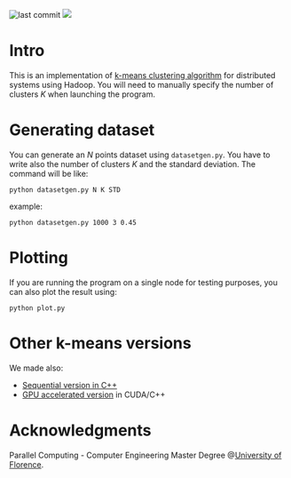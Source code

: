 ![last commit](https://img.shields.io/github/last-commit/sim-pez/distributed_kmeans) ![](https://img.shields.io/github/languages/top/sim-pez/distributed_kmeans)

# Intro

This is an implementation of [k-means  clustering algorithm](https://en.wikipedia.org/wiki/K-means_clustering) for distributed systems using Hadoop.
You will need to manually specify the number of clusters _K_ when launching the program.

# Generating dataset
You can generate an _N_ points dataset using ```datasetgen.py```. You have to write also the number of clusters _K_ and the standard deviation. The command will be like:
```
python datasetgen.py N K STD
```
example:
```
python datasetgen.py 1000 3 0.45
```


# Plotting
If you are running the program on a single node for testing purposes, you can also plot the result using:
```
python plot.py
```


# Other k-means versions
We made also:
- [Sequential version in C++](https://github.com/MarcoSolarino/Midterm_Parallel_Computing_K-means)
- [GPU accelerated version](https://github.com/sim-pez/k_means_gpu) in CUDA/C++


# Acknowledgments
Parallel Computing - Computer Engineering Master Degree @[University of Florence](https://www.unifi.it/changelang-eng.html).
